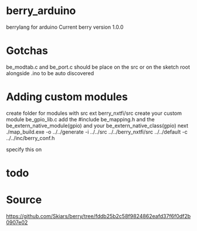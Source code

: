 # berry_arduino
berrylang for arduino
Current berry version 1.0.0

# Gotchas
be_modtab.c and be_port.c should be place on the src or on the sketch root alongside .ino to be auto discovered


# Adding custom modules
create folder for modules with src ext berry_nxtfi/src
create your custom module be_gpio_lib.c add the #include be_mapping.h and the be_extern_native_module(gpio) and your be_extern_native_class(gpio) next
./map_build.exe -o ../../generate -i ../../src ../../berry_nxtfi/src ../../default -c ../../inc/berry_conf.h

specify this on

# todo 

# Source
https://github.com/Skiars/berry/tree/fddb25b2c58f9824862eafd37f6f0df2b0907e02
